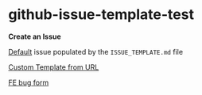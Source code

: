 # github-issue-template-test

**Create an Issue**

[Default](https://github.com/Threespot/github-issue-template-test/issues/new) issue populated by the `ISSUE_TEMPLATE.md` file

[Custom Template from URL](https://github.com/Threespot/github-issue-template-test/issues/new?title=Issue%20Title%3A%20&body=%23%23%20Description%20of%20issue%0A%0A%23%23%20URL%20of%20page%20exhibiting%20the%20issue%0A%0A%23%23%20Web%20Browser(s)%20that%20exhibit%20the%20issue%0A%0A%23%23%20Installed%20Software%20Version%0A)

[FE bug form](http://issuetemplate.com/#/Threespot/github-issue-template-test/FE%20Bug%20-%20test) 
